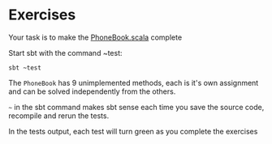 # Exercises

Your task is to make the [PhoneBook.scala](src/main/scala/tutorial/PhoneBook.scala) complete

Start sbt with the command ~test:

```sbt ~test```

The ```PhoneBook``` has 9 unimplemented methods, each is it's own assignment
and can be solved independently from the others.
 
```~``` in the sbt command makes sbt sense each time you save the source code,
recompile and rerun the tests.

In the tests output, each test will turn green as you complete the exercises
